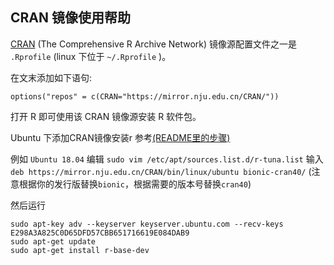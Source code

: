 
## CRAN 镜像使用帮助

[CRAN](https://cran.r-project.org/) (The Comprehensive R Archive Network) 镜像源配置文件之一是 `.Rprofile` (linux 下位于 `~/.Rprofile` )。


在文末添加如下语句:

```
options("repos" = c(CRAN="https://mirror.nju.edu.cn/CRAN/"))
```

打开 R 即可使用该 CRAN 镜像源安装 R 软件包。

Ubuntu 下添加CRAN镜像安装r
参考[(README里的步骤)](https://mirror.nju.edu.cn/CRAN/bin/linux/ubuntu/README.html)

例如 `Ubuntu 18.04` 编辑  `sudo vim /etc/apt/sources.list.d/r-tuna.list` 输入
`deb https://mirror.nju.edu.cn/CRAN/bin/linux/ubuntu bionic-cran40/`  (注意根据你的发行版替换`bionic`，根据需要的版本号替换`cran40`)

然后运行
```
sudo apt-key adv --keyserver keyserver.ubuntu.com --recv-keys E298A3A825C0D65DFD57CBB651716619E084DAB9
sudo apt-get update
sudo apt-get install r-base-dev
```
